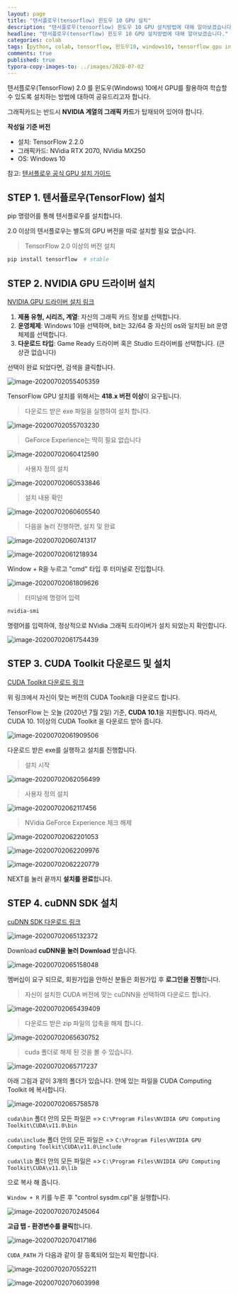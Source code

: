 ```yaml
---
layout: page
title: "텐서플로우(tensorflow) 윈도우 10 GPU 설치"
description: "텐서플로우(tensorflow) 윈도우 10 GPU 설치방법에 대해 알아보겠습니다."
headline: "텐서플로우(tensorflow) 윈도우 10 GPU 설치방법에 대해 알아보겠습니다."
categories: colab
tags: [python, colab, tensorflow, 윈도우10, windows10, tensorflow gpu install, tensorflow gpu, tensorflow windows, 텐서플로우 설치, 텐서플로우 GPU, 텐서플로우 윈도우]
comments: true
published: true
typora-copy-images-to: ../images/2020-07-02
---
```




텐서플로우(TensorFlow) 2.0 를 윈도우(Windows) 10에서 GPU를 활용하여 학습할 수 있도록 설치하는 방법에 대하여 공유드리고자 합니다.



그래픽카드는 반드시 **NVIDIA 계열의 그래픽 카드**가 탑재되어 있어야 합니다.



**작성일 기준 버전**

- 설치: TensorFlow 2.2.0
- 그래픽카드: NVidia RTX 2070, NVidia MX250
- OS: Windows 10



참고: [텐서플로우 공식 GPU 설치 가이드](https://www.tensorflow.org/install/gpu)



## STEP 1. 텐서플로우(TensorFlow) 설치

pip 명령어를 통해 텐서플로우를 설치합니다.

2.0 이상의 텐서플로우는 별도의 GPU 버전을 따로 설치할 필요 없습니다.

> TensorFlow 2.0 이상의 버전 설치

```python
pip install tensorflow  # stable
```



## STEP 2. NVIDIA GPU 드라이버 설치

[NVIDIA GPU 드라이버 설치 링크](https://www.nvidia.com/download/index.aspx?lang=kr)

1. **제품 유형, 시리즈, 계열**: 자신의 그래픽 카드 정보를 선택합니다.
2. **운영체제**: Windows 10을 선택하며, bit는 32/64 중 자신의 os와 일치된 bit 운영체제를 선택합니다.
3. **다운로드 타입**: Game Ready 드라이버 혹은 Studio 드라이버를 선택합니다. (큰 상관 없습니다)

선택이 완료 되었다면, 검색을 클릭합니다.



![image-20200702055405359](../images/2020-07-02/image-20200702055405359.png)

TensorFlow GPU 설치를 위해서는 **418.x 버전 이상**이 요구됩니다.

>  다운로드 받은 exe 파일을 실행하여 설치 합니다.

![image-20200702055703230](../images/2020-07-02/image-20200702055703230.png)

> GeForce Experience는 딱히 필요 없습니다

![image-20200702060412590](../images/2020-07-02/image-20200702060412590.png)

> 사용자 정의 설치

![image-20200702060533846](../images/2020-07-02/image-20200702060533846.png)

> 설치 내용 확인

![image-20200702060605540](../images/2020-07-02/image-20200702060605540.png)



>  다음을 눌러 진행하면, 설치 및 완료

![image-20200702060741317](../images/2020-07-02/image-20200702060741317.png)

![image-20200702061218934](../images/2020-07-02/image-20200702061218934.png)



Window + R을 누르고 "cmd" 타입 후 터미널로 진입합니다.

![image-20200702061809626](../images/2020-07-02/image-20200702061809626.png)

> 터미널에 명령어 입력

```bash
nvidia-smi
```

명령어를 입력하여, 정상적으로 NVidia 그래픽 드라이버가 설치 되었는지 확인합니다.

![image-20200702061754439](../images/2020-07-02/image-20200702061754439.png)





## STEP 3. CUDA Toolkit 다운로드 및 설치

[CUDA Toolkit 다운로드 링크](https://developer.nvidia.com/cuda-toolkit-archive)

위 링크에서 자신이 맞는 버전의 CUDA Toolkit을 다운로드 합니다.

TensorFlow 는 오늘 (2020년 7월 2일) 기준, **CUDA 10.1**을 지원합니다. 따라서, CUDA 10. 1이상의 CUDA Toolkit 을 다운로드 받아 줍니다.

![image-20200702061909506](../images/2020-07-02/image-20200702061909506.png)

다운로드 받은 exe를 실행하고 설치를 진행합니다.

> 설치 시작

![image-20200702062056499](../images/2020-07-02/image-20200702062056499.png)

> 사용자 정의 설치

![image-20200702062117456](../images/2020-07-02/image-20200702062117456.png)

> NVidia GeForce Experience 체크 해제

![image-20200702062201053](../images/2020-07-02/image-20200702062201053.png)

![image-20200702062209976](../images/2020-07-02/image-20200702062209976.png)

![image-20200702062220779](../images/2020-07-02/image-20200702062220779.png)

NEXT를 눌러 끝까지 **설치를 완료**합니다.



## STEP 4. cuDNN SDK 설치

[cuDNN SDK 다운로드 링크](https://developer.nvidia.com/cudnn)

![image-20200702065132372](../images/2020-07-02/image-20200702065132372.png)



Download **cuDNN을 눌러 Download** 받습니다.

![image-20200702065158048](../images/2020-07-02/image-20200702065158048.png)

멤버십이 요구 되므로, 회원가입을 안하신 분들은 회원가입 후 **로그인을 진행**합니다.



> 자신이 설치한 CUDA 버전에 맞는 cuDNN을 선택하여 다운로드 합니다.

![image-20200702065439409](../images/2020-07-02/image-20200702065439409.png)

> 다운로드 받은 zip 파일의 압축을 해제 합니다.

![image-20200702065630752](../images/2020-07-02/image-20200702065630752.png)

> cuda 폴더로 해제 된 것을 볼 수 있습니다.

![image-20200702065717237](../images/2020-07-02/image-20200702065717237.png)

아래 그림과 같이 3개의 폴더가 있습니다. 안에 있는 파일을 CUDA Computing Toolkit 에 복사합니다.

![image-20200702065758578](../images/2020-07-02/image-20200702065758578.png)

`cuda\bin` 폴더 안의 모든 파일은 => `C:\Program Files\NVIDIA GPU Computing Toolkit\CUDA\v11.0\bin`

`cuda\include` 폴더 안의 모든 파일은 => `C:\Program Files\NVIDIA GPU Computing Toolkit\CUDA\v11.0\include`

`cuda\lib` 폴더 안의 모든 파일은 => `C:\Program Files\NVIDIA GPU Computing Toolkit\CUDA\v11.0\lib` 

으로 복사 해 줍니다.



`Window + R` 키를 누른 후 "control sysdm.cpl"을 실행합니다.

![image-20200702070245064](../images/2020-07-02/image-20200702070245064.png)

**고급 탭 - 환경변수를 클릭**합니다.

![image-20200702070417186](../images/2020-07-02/image-20200702070417186.png)



`CUDA_PATH` 가 다음과 같이 잘 등록되어 있는지 확인합니다.

![image-20200702070552211](../images/2020-07-02/image-20200702070552211.png)

![image-20200702070603998](../images/2020-07-02/image-20200702070603998.png)

